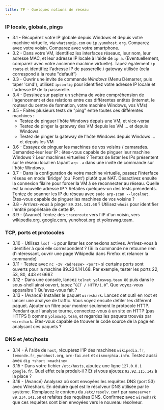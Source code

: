 ```yaml
---
title: TP - Quelques notions de réseau
---
```



### IP locale, globale, pings

- 3.1 - Récupérez votre IP globale depuis Windows et depuis votre machine virtuelle, via `whatsmyip.com` ou `ip.yunohost.org`. Comparez avec votre voisin. Comparez avec votre smartphone.
- 3.2 - Dans votre VM, identifiez les interfaces réseaux, leur nom, leur adresse MAC, et leur adresse IP locale à l'aide de `ip a`. (Eventuellement, comparez avec votre ancienne machine virtuelle). Tapez également `ip route` et identifiez l'adresse IP de passerelle / gateway utilisée (cela correspond à la route "default")
- 3.3 - Ouvrir une invite de commande *Windows* (Menu Démarrer, puis taper 'cmd'), utilisez `ipconfig` pour identifiez votre adresse IP locale et l'adresse IP de la passerelle.
- 3.4 - Dessinez sur papier un schéma de votre compréhension de l'agencement et des relations entre ces différentes entités (internet, le routeur du centre de formation, votre machine Windows, vos VMs)
- 3.5 - Faites plusieurs tests de "ping" entre toutes ces différentes machines :
     - Testez de pinguer l'hôte Windows depuis une VM, et vice-versa
     - Testez de pinger la gateway des VM depuis les VM ... et depuis Windows
     - Testez de pinger la gateway de l'hôte Windows depuis Windows ... et depuis les VM
- 3.6 - Essayez de pinguer les machines de vos voisins / camarades. Demandez-leur leur IP : êtes-vous capable de pinguer leur machine Windows ? Leur machines virtuelles ? Tentez de lister les IPs présentent sur le réseau local en tapant `arp -a` dans une invite de commande sur l'hôte Windows.
- 3.7 - Dans la configuration de votre machine virtuelle, passez l'interface réseau en mode 'Bridge' (ou 'Pont') plutôt que NAT. Désactivez ensuite la connexion filaire pour forcer la VM à se reconnecter au réseau. Quelle est la nouvelle adresse IP ? Refaites quelques-un des tests précédents. Tentez de scanner les IP du réseau avec `sudo arp-scan --localnet`. Êtes-vous capable de pinguer les machines de vos voisins ?
- 3.8 - Arrivez-vous à pinger `89.234.141.68` ? Utilisez `whois` pour identifier l'entité propriétaire de cette IP.
- 3.9 - (Avancé) Tentez des `traceroute` vers l'IP d'un voisin, vers wikipedia.org, google.com, yunohost.org et yoloswag.team.

### TCP, ports et protocoles

- 3.10 - Utilisez `lsof -i` pour lister les connexions actives. Arrivez-vous à identifier à quoi elle correspondent ? (Si la commande ne retourne rien d'intéressant, ouvrir une page Wikipedia dans Firefox et relancer la commande)
- 3.11 - Testez avec `nc -zv <adresse> <port>` si certains ports sont ouverts pour la machine 89.234.141.68. Par exemple, tester les ports 22, 53, 80, 443 et 6667.
- 3.12 - Dans une console, lancez `telnet yoloswag.team 80` puis dans le sous-shell ainsi ouvert, tapez "`GET / HTTP/1.0`". Que voyez-vous apparaître ? Qu'avez-vous fait ?
- 3.13 - (Avancé) Installez le paquet `wireshark`. Lancez cet outil en root et lancer une analyse de traffic. Vous voyez ensuite défiler les différent paquet. Ajouter un filtre pour montrer seulement le protocole HTTP. Pendant que l'analyse tourne, connectez-vous à un site en HTTP (pas HTTPS !) comme `yoloswag.team`, et regardez les paquets trouvés par `wireshark`. Êtes-vous capable de trouver le code source de la page en analysant ces paquets ? 

### DNS et /etc/hosts

- 3.14 - À l'aide de `host`, récupérez l'IP des machines `wikipedia.fr`, `lemonde.fr`, `yunohost.org`, `arn-fai.net` et `dismorphia.info`. Testez aussi avec `dig +short <machine>`
- 3.15 - Dans votre fichier `/etc/hosts`, ajoutez une ligne `127.0.0.1 google.fr`. Quel effet cela produit-il ? Et si vous ajoutez `92.92.115.142` à la place ?
- 3.16 - (Avancé) Analysez où sont envoyées les requêtes DNS (port 53) avec Wireshark. En déduire quel est le résolveur DNS utilisée par le système. Remplacez le contenu du `/etc/resolv.conf` par `nameserver 89.234.141.68` et refaites des requêtes DNS. Confirmez avec `wireshark` que ces requêtes sont bien envoyées vers le nouveau résolveur.